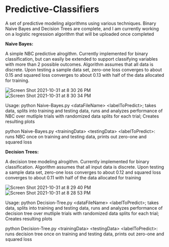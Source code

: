 # Predictive-Classifiers
A set of predictive modeling algorithms using various techniques. Binary Naive Bayes and Decision Trees are complete, and I am currently working on a logistic regression algorithm that will be uploaded once completed

**Naive Bayes:**

A simple NBC predictive alrogithm. Currently implemented for binary classification, but can easily be extended to support classifying variables 
with more than 2 possible outcomes. Algorithm assumes that all data is discrete. Upon testing a sample data set, zero-one loss converges to about 0.15 and squared loss converges to about 0.13 with half of the data allocated for training.

![Screen Shot 2021-10-31 at 8 30 26 PM](https://user-images.githubusercontent.com/54636576/139606825-45923860-224f-4d42-9456-daf4cadbd216.png)
![Screen Shot 2021-10-31 at 8 30 34 PM](https://user-images.githubusercontent.com/54636576/139606822-c1c1bfea-ebd4-4e09-8f5b-ef8bf779aa72.png)

Usage: python Naive-Bayes.py \<dataFileName\> \<labelToPredict\>; takes data, splits into training and testing data, runs and analyzes performance of NBC over mutliple trials with randomized data splits for each trial; Creates resulting plots

python Naive-Bayes.py \<trainingData\> \<testingData\> \<labelToPredict\>: runs NBC once on training and testing data, prints out zero-one and squared loss


**Decision Trees:**

A decision tree modeling alrogithm. Currently implemented for binary classification. Algorithm assumes that all input data is discrete. Upon testing a sample data set, zero-one loss converges to about 0.12 and squared loss converges to about 0.11 with half of the data allocated for training

![Screen Shot 2021-10-31 at 8 29 40 PM](https://user-images.githubusercontent.com/54636576/139606772-ebea2b7a-aaab-4515-befb-f47d028ce9de.png)
![Screen Shot 2021-10-31 at 8 28 53 PM](https://user-images.githubusercontent.com/54636576/139606773-94c0e50c-f00f-4a9b-97db-69ec44c92698.png)

Usage: python Decision-Tree.py \<dataFileName\> \<labelToPredict\>; takes data, splits into training and testing data, runs and analyzes performance of decision tree over mutliple trials with randomized data splits for each trial; Creates resulting plots

python Decision-Tree.py \<trainingData\> \<testingData\> \<labelToPredict\>: runs decision tree once on training and testing data, prints out zero-one and squared loss


